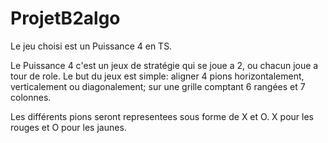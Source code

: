 # ProjetB2algo

Le jeu choisi est un Puissance 4 en TS.

Le Puissance 4 c'est un jeux de stratégie qui se joue a 2, ou chacun joue a tour de role. 
Le but du jeux est simple: aligner 4 pions horizontalement, verticalement ou diagonalement; sur une grille comptant 6 rangées et 7 colonnes.

Les différents pions seront representees sous forme de X et O. X pour les rouges et O pour les jaunes.
